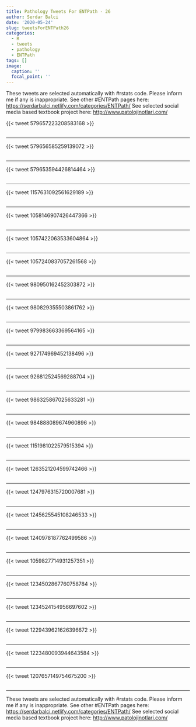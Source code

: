 ```yaml
---
title: Pathology Tweets For ENTPath - 26
author: Serdar Balci
date: '2020-05-24'
slug: tweetsForENTPath26
categories:
  - R
  - tweets
  - pathology
  - ENTPath
tags: []
image:
  caption: ''
  focal_point: ''
---
```



These tweets are selected automatically with #rstats code. Please inform me if any is inappropriate.
See other #ENTPath pages here: https://serdarbalci.netlify.com/categories/ENTPath/ 
See selected social media based textbook project here: http://www.patolojinotlari.com/

{{< tweet 579657223208583168 >}}
<br>
<br>
<hr>
{{< tweet 579656585259139072 >}}
<br>
<br>
<hr>
{{< tweet 579653594426814464 >}}
<br>
<br>
<hr>
{{< tweet 1157631092561629189 >}}
<br>
<br>
<hr>
{{< tweet 1058146907426447366 >}}
<br>
<br>
<hr>
{{< tweet 1057422063533604864 >}}
<br>
<br>
<hr>
{{< tweet 1057240837057261568 >}}
<br>
<br>
<hr>
{{< tweet 980950162452303872 >}}
<br>
<br>
<hr>
{{< tweet 980829355503861762 >}}
<br>
<br>
<hr>
{{< tweet 979983663369564165 >}}
<br>
<br>
<hr>
{{< tweet 927174969452138496 >}}
<br>
<br>
<hr>
{{< tweet 926812524569288704 >}}
<br>
<br>
<hr>
{{< tweet 986325867025633281 >}}
<br>
<br>
<hr>
{{< tweet 984888089674960896 >}}
<br>
<br>
<hr>
{{< tweet 1151981022579515394 >}}
<br>
<br>
<hr>
{{< tweet 1263521204599742466 >}}
<br>
<br>
<hr>
{{< tweet 1247976315720007681 >}}
<br>
<br>
<hr>
{{< tweet 1245625545108246533 >}}
<br>
<br>
<hr>
{{< tweet 1240978187762499586 >}}
<br>
<br>
<hr>
{{< tweet 1059827714931257351 >}}
<br>
<br>
<hr>
{{< tweet 1234502867760758784 >}}
<br>
<br>
<hr>
{{< tweet 1234524154956697602 >}}
<br>
<br>
<hr>
{{< tweet 1229439621626396672 >}}
<br>
<br>
<hr>
{{< tweet 1223480093944643584 >}}
<br>
<br>
<hr>
{{< tweet 1207657149754675200 >}}
<br>
<br>
<hr>


These tweets are selected automatically with #rstats code. Please inform me if any is inappropriate.
See other #ENTPath pages here: https://serdarbalci.netlify.com/categories/ENTPath/ 
See selected social media based textbook project here: http://www.patolojinotlari.com/
